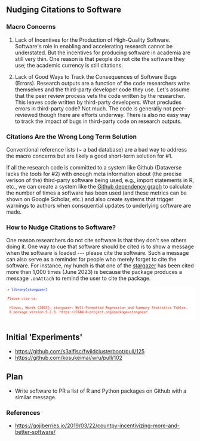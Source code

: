 ## Nudging Citations to Software

### Macro Concerns

1. Lack of Incentives for the Production of High-Quality Software. Software's role in enabling and accelerating research cannot be understated. But the incentives for producing software in academia are still very thin. One reason is that people do not cite the software they use; the academic currency is still citations.

2. Lack of Good Ways to Track the Consequences of Software Bugs (Errors). Research outputs are a function of the code researchers write themselves and the third-party developer code they use. Let's assume that the peer review process vets the code written by the researcher. This leaves code written by third-party developers. What precludes errors in third-party code? Not much. The code is generally not peer-reviewed though there are efforts underway. There is also no easy way to track the impact of bugs in third-party code on research outputs.

### Citations Are the Wrong Long Term Solution

Conventional reference lists (~ a bad database) are a bad way to address the macro concerns but are likely a good short-term solution for #1. 

If all the research code is committed to a system like Github (Dataverse lacks the tools for #2) with enough meta information about (the precise verison of the) third-party software being used, e.g., import statements in R, etc., we can create a system like the [Github dependency graph](https://docs.github.com/en/rest/dependency-graph?apiVersion=2022-11-28) to calculate the number of times a software has been used (and these metrics can be shown on Google Scholar, etc.) and also create systems that trigger warnings to authors when consquential updates to underlying software are made.

### How to Nudge Citations to Software?

One reason researchers do not cite software is that they don't see others doing it. One way to cue that software should be cited is to show a message when the software is loaded --- please cite the software. Such a message can also serve as a reminder for people who merely forget to cite the software. For instance, my hunch is that one of the [stargazer](https://scholar.google.com/citations?user=jRCc4kMAAAAJ&hl=en) has been cited more than 1,000 times (June 2023) is because the package produces a message `.onAttach` to remind the user to cite the package. 


<img src = "stargazer.png">

## Initial 'Experiments'

* https://github.com/s3alfisc/fwildclusterboot/pull/125
* https://github.com/kosukeimai/wru/pull/102

## Plan

* Write software to PR a list of R and Python packages on Github with a similar message.

### References

* https://gojiberries.io/2019/03/22/countpy-incentivizing-more-and-better-software/
